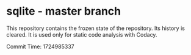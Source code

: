 # sqlite - master branch

This repository contains the frozen state of the repository.
Its history is cleared. It is used only for static code
analysis with Codacy.

Commit Time: 1724985337